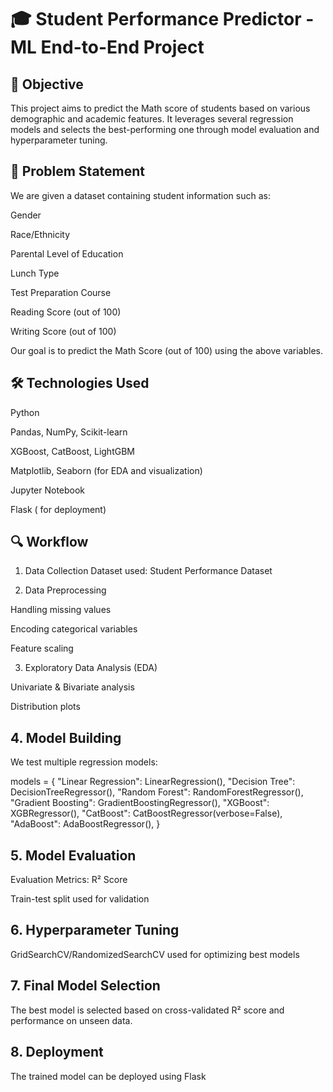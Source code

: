 # 🎓 Student Performance Predictor - ML End-to-End Project
## **📌 Objective**
This project aims to predict the Math score of students based on various demographic and academic features. It leverages several regression models and selects the best-performing one through model evaluation and hyperparameter tuning.

## **🧠 Problem Statement**
We are given a dataset containing student information such as:

Gender

Race/Ethnicity

Parental Level of Education

Lunch Type

Test Preparation Course

Reading Score (out of 100)

Writing Score (out of 100)

Our goal is to predict the Math Score (out of 100) using the above variables.

## **🛠️ Technologies Used**
Python

Pandas, NumPy, Scikit-learn

XGBoost, CatBoost, LightGBM

Matplotlib, Seaborn (for EDA and visualization)

Jupyter Notebook

Flask ( for deployment)



## **🔍 Workflow**
1. Data Collection
Dataset used: Student Performance Dataset 

2. Data Preprocessing
   
Handling missing values

Encoding categorical variables

Feature scaling

3. Exploratory Data Analysis (EDA)
   
Univariate & Bivariate analysis

Distribution plots 

## **4. Model Building**

We test multiple regression models:

models = {
    "Linear Regression": LinearRegression(),
    "Decision Tree": DecisionTreeRegressor(),
    "Random Forest": RandomForestRegressor(),
    "Gradient Boosting": GradientBoostingRegressor(),
    "XGBoost": XGBRegressor(),
    "CatBoost": CatBoostRegressor(verbose=False),
    "AdaBoost": AdaBoostRegressor(),
}

## **5. Model Evaluation**
Evaluation Metrics: R² Score

Train-test split used for validation

## **6. Hyperparameter Tuning**
GridSearchCV/RandomizedSearchCV used for optimizing best models

## **7. Final Model Selection**
The best model is selected based on cross-validated R² score and performance on unseen data.

## **8. Deployment**
The trained model can be deployed using Flask
